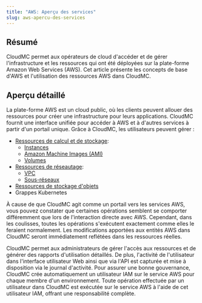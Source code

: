 ```yaml
---
title: "AWS: Aperçu des services"
slug: aws-apercu-des-services
---
```



## Résumé

CloudMC permet aux opérateurs de cloud d'accéder et de gérer l'infrastructure et les ressources qui ont été déployées sur la plate-forme Amazon Web Services \(AWS\). Cet article présente les concepts de base d'AWS et l'utilisation des ressources AWS dans CloudMC.

## Aperçu détaillé

La plate-forme AWS est un cloud public, où les clients peuvent allouer des ressources pour créer une infrastructure pour leurs applications. CloudMC fournit une interface unifiée pour accéder à AWS et à d'autres services à partir d'un portail unique. Grâce à CloudMC, les utilisateurs peuvent gérer :

-   [Ressources de calcul et de stockage](aws-compute.md):
    -   [Instances](aws-instances.md)
    -   [Amazon Machine Images \(AMI\)](aws-amis.md)
    -   [Volumes](aws-volumes.md)
-   [Ressources de réseautage](aws-networking.md):
    -   [VPC](aws-vpcs.md)
    -   [Sous-réseaux](aws-subnetworks.md)
-   [Ressources de stockage d'objets](aws-object_storage.md)
-   Grappes Kubernetes

À cause de que CloudMC agit comme un portail vers les services AWS, vous pouvez constater que certaines opérations semblent se comporter différemment que lors de l'interaction directe avec AWS. Cependant, dans les coulisses, toutes les opérations s'exécutent exactement comme elles le feraient normalement. Les modifications apportées aux entités AWS dans CloudMC seront immédiatement reflétées dans les ressources réelles.

CloudMC permet aux administrateurs de gérer l'accès aux ressources et de générer des rapports d'utilisation détaillés. De plus, l'activité de l'utilisateur dans l'interface utilisateur Web ainsi que via l'API est capturée et mise à disposition via le journal d'activité. Pour assurer une bonne gouvernance, CloudMC crée automatiquement un utilisateur IAM sur le service AWS pour chaque membre d'un environnement. Toute opération effectuée par un utilisateur dans CloudMC est exécutée sur le service AWS à l'aide de cet utilisateur IAM, offrant une responsabilité complète.

